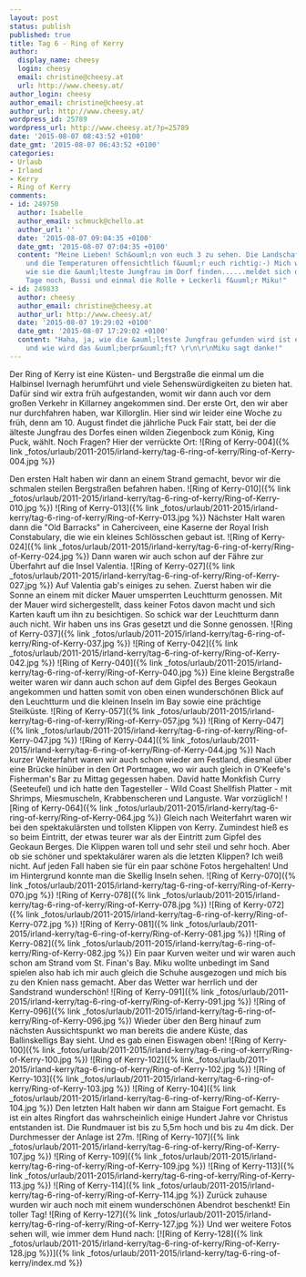 ```yaml
---
layout: post
status: publish
published: true
title: Tag 6 - Ring of Kerry
author:
  display_name: cheesy
  login: cheesy
  email: christine@cheesy.at
  url: http://www.cheesy.at/
author_login: cheesy
author_email: christine@cheesy.at
author_url: http://www.cheesy.at/
wordpress_id: 25789
wordpress_url: http://www.cheesy.at/?p=25789
date: '2015-08-07 08:43:52 +0100'
date_gmt: '2015-08-07 06:43:52 +0100'
categories:
- Urlaub
- Irland
- Kerry
- Ring of Kerry
comments:
- id: 249750
  author: Isabelle
  author_email: schmuck@chello.at
  author_url: ''
  date: '2015-08-07 09:04:35 +0100'
  date_gmt: '2015-08-07 07:04:35 +0100'
  content: "Meine Lieben! Sch&ouml;n von euch 3 zu sehen. Die Landschaft ist atemberaubend
    und die Temperaturen offensichtlich f&uuml;r euch richtig:-) Mich w&uuml;rde interessieren,
    wie sie die &auml;lteste Jungfrau im Dorf finden......meldet sich da jemand freiwillig?\r\nSch&ouml;nen
    Tage noch, Bussi und einmal die Rolle + Leckerli f&uuml;r Miku!"
- id: 249833
  author: cheesy
  author_email: christine@cheesy.at
  author_url: http://www.cheesy.at/
  date: '2015-08-07 19:29:02 +0100'
  date_gmt: '2015-08-07 17:29:02 +0100'
  content: "Haha, ja, wie die &auml;lteste Jungfrau gefunden wird ist eine gute Frage...
    und wie wird das &uuml;berpr&uuml;ft? \r\n\r\nMiku sagt danke!"
---
```

Der Ring of Kerry ist eine Küsten- und Bergstraße die einmal um die Halbinsel Ivernagh herumführt und viele Sehenswürdigkeiten zu bieten hat. Dafür sind wir extra früh aufgestanden, womit wir dann auch vor dem großen Verkehr in Killarney angekommen sind. Der erste Ort, den wir aber nur durchfahren haben, war Killorglin. Hier sind wir leider eine Woche zu früh, denn am 10. August findet die jährliche Puck Fair statt, bei der die älteste Jungfrau des Dorfes einen wilden Ziegenbock zum König, King Puck, wählt. Noch Fragen? Hier der verrückte Ort:
![Ring of Kerry-004]({% link _fotos/urlaub/2011-2015/irland-kerry/tag-6-ring-of-kerry/Ring-of-Kerry-004.jpg %})
<!--more-->
Den ersten Halt haben wir dann an einem Strand gemacht, bevor wir die schmalen steilen Bergstraßen befahren haben.
![Ring of Kerry-010]({% link _fotos/urlaub/2011-2015/irland-kerry/tag-6-ring-of-kerry/Ring-of-Kerry-010.jpg %})
 ![Ring of Kerry-013]({% link _fotos/urlaub/2011-2015/irland-kerry/tag-6-ring-of-kerry/Ring-of-Kerry-013.jpg %})
Nächster Halt waren dann die "Old Barracks" in Caherciveen, eine Kaserne der Royal Irish Constabulary, die wie ein kleines Schlösschen gebaut ist.
![Ring of Kerry-024]({% link _fotos/urlaub/2011-2015/irland-kerry/tag-6-ring-of-kerry/Ring-of-Kerry-024.jpg %})
Dann waren wir auch schon auf der Fähre zur Überfahrt auf die Insel Valentia.
![Ring of Kerry-027]({% link _fotos/urlaub/2011-2015/irland-kerry/tag-6-ring-of-kerry/Ring-of-Kerry-027.jpg %})
Auf Valentia gab's einiges zu sehen. Zuerst haben wir die Sonne an einem mit dicker Mauer umsperrten Leuchtturm genossen. Mit der Mauer wird sichergestellt, dass keiner Fotos davon macht und sich Karten kauft um ihn zu besichtigen. So schick war der Leuchtturm dann auch nicht. Wir haben uns ins Gras gesetzt und die Sonne genossen.
![Ring of Kerry-037]({% link _fotos/urlaub/2011-2015/irland-kerry/tag-6-ring-of-kerry/Ring-of-Kerry-037.jpg %})
 ![Ring of Kerry-042]({% link _fotos/urlaub/2011-2015/irland-kerry/tag-6-ring-of-kerry/Ring-of-Kerry-042.jpg %})
 ![Ring of Kerry-040]({% link _fotos/urlaub/2011-2015/irland-kerry/tag-6-ring-of-kerry/Ring-of-Kerry-040.jpg %})
Eine kleine Bergstraße weiter waren wir dann auch schon auf dem Gipfel des Berges Geokaun angekommen und hatten somit von oben einen wunderschönen Blick auf den Leuchtturm und die kleinen Inseln im Bay sowie eine prächtige Steilküste.
![Ring of Kerry-057]({% link _fotos/urlaub/2011-2015/irland-kerry/tag-6-ring-of-kerry/Ring-of-Kerry-057.jpg %})
 ![Ring of Kerry-047]({% link _fotos/urlaub/2011-2015/irland-kerry/tag-6-ring-of-kerry/Ring-of-Kerry-047.jpg %})
 ![Ring of Kerry-044]({% link _fotos/urlaub/2011-2015/irland-kerry/tag-6-ring-of-kerry/Ring-of-Kerry-044.jpg %})
Nach kurzer Weiterfahrt waren wir auch schon wieder am Festland, diesmal über eine Brücke hinüber in den Ort Portmagee, wo wir auch gleich in O'Keefe's Fisherman's Bar zu Mittag gegessen haben. David hatte Monkfish Curry (Seeteufel) und ich hatte den Tagesteller - Wild Coast Shellfish Platter - mit Shrimps, Miesmuscheln, Krabbenscheren und Languste. War vorzüglich!
![Ring of Kerry-064]({% link _fotos/urlaub/2011-2015/irland-kerry/tag-6-ring-of-kerry/Ring-of-Kerry-064.jpg %})
Gleich nach Weiterfahrt waren wir bei den spektakulärsten und tollsten Klippen von Kerry. Zumindest hieß es so beim Eintritt, der etwas teurer war als der Eintritt zum Gipfel des Geokaun Berges. Die Klippen waren toll und sehr steil und sehr hoch. Aber ob sie schöner und spektakulärer waren als die letzten Klippen? Ich weiß nicht. Auf jeden Fall haben sie für ein paar schöne Fotos hergehalten! Und im Hintergrund konnte man die Skellig Inseln sehen.
![Ring of Kerry-070]({% link _fotos/urlaub/2011-2015/irland-kerry/tag-6-ring-of-kerry/Ring-of-Kerry-070.jpg %})
 ![Ring of Kerry-078]({% link _fotos/urlaub/2011-2015/irland-kerry/tag-6-ring-of-kerry/Ring-of-Kerry-078.jpg %})
 ![Ring of Kerry-072]({% link _fotos/urlaub/2011-2015/irland-kerry/tag-6-ring-of-kerry/Ring-of-Kerry-072.jpg %})
 ![Ring of Kerry-081]({% link _fotos/urlaub/2011-2015/irland-kerry/tag-6-ring-of-kerry/Ring-of-Kerry-081.jpg %})
 ![Ring of Kerry-082]({% link _fotos/urlaub/2011-2015/irland-kerry/tag-6-ring-of-kerry/Ring-of-Kerry-082.jpg %})
Ein paar Kurven weiter und wir waren auch schon am Strand vom St. Finan's Bay. Miku wollte unbedingt im Sand spielen also hab ich mir auch gleich die Schuhe ausgezogen und mich bis zu den Knien nass gemacht. Aber das Wetter war herrlich und der Sandstrand wunderschön!
![Ring of Kerry-091]({% link _fotos/urlaub/2011-2015/irland-kerry/tag-6-ring-of-kerry/Ring-of-Kerry-091.jpg %})
 ![Ring of Kerry-096]({% link _fotos/urlaub/2011-2015/irland-kerry/tag-6-ring-of-kerry/Ring-of-Kerry-096.jpg %})
Wieder über den Berg hinauf zum nächsten Aussichtspunkt wo man bereits die andere Küste, das Ballinskelligs Bay sieht. Und es gab einen Eiswagen oben!
![Ring of Kerry-100]({% link _fotos/urlaub/2011-2015/irland-kerry/tag-6-ring-of-kerry/Ring-of-Kerry-100.jpg %})
 ![Ring of Kerry-102]({% link _fotos/urlaub/2011-2015/irland-kerry/tag-6-ring-of-kerry/Ring-of-Kerry-102.jpg %})
 ![Ring of Kerry-103]({% link _fotos/urlaub/2011-2015/irland-kerry/tag-6-ring-of-kerry/Ring-of-Kerry-103.jpg %})
 ![Ring of Kerry-104]({% link _fotos/urlaub/2011-2015/irland-kerry/tag-6-ring-of-kerry/Ring-of-Kerry-104.jpg %})
Den letzten Halt haben wir dann am Staigue Fort gemacht. Es ist ein altes Ringfort das wahrscheinlich einige Hundert Jahre vor Christus entstanden ist. Die Rundmauer ist bis zu 5,5m hoch und bis zu 4m dick. Der Durchmesser der Anlage ist 27m.
![Ring of Kerry-107]({% link _fotos/urlaub/2011-2015/irland-kerry/tag-6-ring-of-kerry/Ring-of-Kerry-107.jpg %})
 ![Ring of Kerry-109]({% link _fotos/urlaub/2011-2015/irland-kerry/tag-6-ring-of-kerry/Ring-of-Kerry-109.jpg %})
 ![Ring of Kerry-113]({% link _fotos/urlaub/2011-2015/irland-kerry/tag-6-ring-of-kerry/Ring-of-Kerry-113.jpg %})
 ![Ring of Kerry-114]({% link _fotos/urlaub/2011-2015/irland-kerry/tag-6-ring-of-kerry/Ring-of-Kerry-114.jpg %})
Zurück zuhause wurden wir auch noch mit einem wunderschönen Abendrot beschenkt! Ein toller Tag!
![Ring of Kerry-127]({% link _fotos/urlaub/2011-2015/irland-kerry/tag-6-ring-of-kerry/Ring-of-Kerry-127.jpg %})
Und wer weitere Fotos sehen will, wie immer dem Hund nach:
[![Ring of Kerry-128]({% link _fotos/urlaub/2011-2015/irland-kerry/tag-6-ring-of-kerry/Ring-of-Kerry-128.jpg %})]({% link _fotos/urlaub/2011-2015/irland-kerry/tag-6-ring-of-kerry/index.md %})
